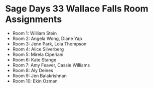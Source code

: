 

# Sage Days 33 Wallace Falls Room Assignments

* Room 1: William Stein 
* Room 2: Angela Wong, Diane Yap 
* Room 3: Jenn Park, Lola Thompson 
* Room 4: Alice Silverberg 
* Room 5: Mirela Ciperiani 
* Room 6: Kate Stange 
* Room 7: Amy Feaver, Cassie Williams 
* Room 8: Aly Deines 
* Room 9: Jen Balakrishnan 
* Room 10: Ekin Ozman 